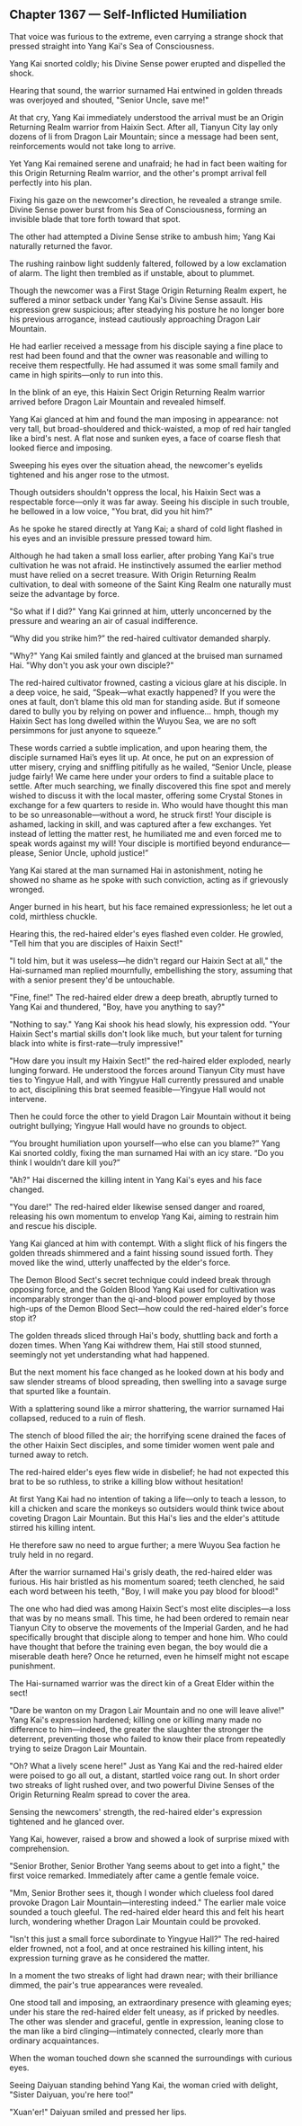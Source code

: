 ## Chapter 1367 — Self-Inflicted Humiliation

That voice was furious to the extreme, even carrying a strange shock that pressed straight into Yang Kai's Sea of Consciousness.

Yang Kai snorted coldly; his Divine Sense power erupted and dispelled the shock.

Hearing that sound, the warrior surnamed Hai entwined in golden threads was overjoyed and shouted, "Senior Uncle, save me!"

At that cry, Yang Kai immediately understood the arrival must be an Origin Returning Realm warrior from Haixin Sect. After all, Tianyun City lay only dozens of li from Dragon Lair Mountain; since a message had been sent, reinforcements would not take long to arrive.

Yet Yang Kai remained serene and unafraid; he had in fact been waiting for this Origin Returning Realm warrior, and the other's prompt arrival fell perfectly into his plan.

Fixing his gaze on the newcomer's direction, he revealed a strange smile. Divine Sense power burst from his Sea of Consciousness, forming an invisible blade that tore forth toward that spot.

The other had attempted a Divine Sense strike to ambush him; Yang Kai naturally returned the favor.

The rushing rainbow light suddenly faltered, followed by a low exclamation of alarm. The light then trembled as if unstable, about to plummet.

Though the newcomer was a First Stage Origin Returning Realm expert, he suffered a minor setback under Yang Kai's Divine Sense assault. His expression grew suspicious; after steadying his posture he no longer bore his previous arrogance, instead cautiously approaching Dragon Lair Mountain.

He had earlier received a message from his disciple saying a fine place to rest had been found and that the owner was reasonable and willing to receive them respectfully. He had assumed it was some small family and came in high spirits—only to run into this.

In the blink of an eye, this Haixin Sect Origin Returning Realm warrior arrived before Dragon Lair Mountain and revealed himself.

Yang Kai glanced at him and found the man imposing in appearance: not very tall, but broad-shouldered and thick-waisted, a mop of red hair tangled like a bird's nest. A flat nose and sunken eyes, a face of coarse flesh that looked fierce and imposing.

Sweeping his eyes over the situation ahead, the newcomer's eyelids tightened and his anger rose to the utmost.

Though outsiders shouldn't oppress the local, his Haixin Sect was a respectable force—only it was far away. Seeing his disciple in such trouble, he bellowed in a low voice, "You brat, did you hit him?"

As he spoke he stared directly at Yang Kai; a shard of cold light flashed in his eyes and an invisible pressure pressed toward him.

Although he had taken a small loss earlier, after probing Yang Kai's true cultivation he was not afraid. He instinctively assumed the earlier method must have relied on a secret treasure. With Origin Returning Realm cultivation, to deal with someone of the Saint King Realm one naturally must seize the advantage by force.

"So what if I did?" Yang Kai grinned at him, utterly unconcerned by the pressure and wearing an air of casual indifference.

“Why did you strike him?” the red-haired cultivator demanded sharply.

"Why?" Yang Kai smiled faintly and glanced at the bruised man surnamed Hai. "Why don't you ask your own disciple?"

The red-haired cultivator frowned, casting a vicious glare at his disciple. In a deep voice, he said, “Speak—what exactly happened? If you were the ones at fault, don’t blame this old man for standing aside. But if someone dared to bully you by relying on power and influence… hmph, though my Haixin Sect has long dwelled within the Wuyou Sea, we are no soft persimmons for just anyone to squeeze.”

These words carried a subtle implication, and upon hearing them, the disciple surnamed Hai’s eyes lit up. At once, he put on an expression of utter misery, crying and sniffling pitifully as he wailed, “Senior Uncle, please judge fairly! We came here under your orders to find a suitable place to settle. After much searching, we finally discovered this fine spot and merely wished to discuss it with the local master, offering some Crystal Stones in exchange for a few quarters to reside in. Who would have thought this man to be so unreasonable—without a word, he struck first! Your disciple is ashamed, lacking in skill, and was captured after a few exchanges. Yet instead of letting the matter rest, he humiliated me and even forced me to speak words against my will! Your disciple is mortified beyond endurance—please, Senior Uncle, uphold justice!”

Yang Kai stared at the man surnamed Hai in astonishment, noting he showed no shame as he spoke with such conviction, acting as if grievously wronged.

Anger burned in his heart, but his face remained expressionless; he let out a cold, mirthless chuckle.

Hearing this, the red-haired elder's eyes flashed even colder. He growled, "Tell him that you are disciples of Haixin Sect!"

"I told him, but it was useless—he didn't regard our Haixin Sect at all," the Hai-surnamed man replied mournfully, embellishing the story, assuming that with a senior present they'd be untouchable.

"Fine, fine!" The red-haired elder drew a deep breath, abruptly turned to Yang Kai and thundered, "Boy, have you anything to say?"

"Nothing to say." Yang Kai shook his head slowly, his expression odd. "Your Haixin Sect's martial skills don't look like much, but your talent for turning black into white is first-rate—truly impressive!"

"How dare you insult my Haixin Sect!" the red-haired elder exploded, nearly lunging forward. He understood the forces around Tianyun City must have ties to Yingyue Hall, and with Yingyue Hall currently pressured and unable to act, disciplining this brat seemed feasible—Yingyue Hall would not intervene.

Then he could force the other to yield Dragon Lair Mountain without it being outright bullying; Yingyue Hall would have no grounds to object.

“You brought humiliation upon yourself—who else can you blame?” Yang Kai snorted coldly, fixing the man surnamed Hai with an icy stare. “Do you think I wouldn’t dare kill you?”

"Ah?" Hai discerned the killing intent in Yang Kai's eyes and his face changed.

"You dare!" The red-haired elder likewise sensed danger and roared, releasing his own momentum to envelop Yang Kai, aiming to restrain him and rescue his disciple.

Yang Kai glanced at him with contempt. With a slight flick of his fingers the golden threads shimmered and a faint hissing sound issued forth. They moved like the wind, utterly unaffected by the elder's force.

The Demon Blood Sect's secret technique could indeed break through opposing force, and the Golden Blood Yang Kai used for cultivation was incomparably stronger than the qi-and-blood power employed by those high-ups of the Demon Blood Sect—how could the red-haired elder's force stop it?

The golden threads sliced through Hai's body, shuttling back and forth a dozen times. When Yang Kai withdrew them, Hai still stood stunned, seemingly not yet understanding what had happened.

But the next moment his face changed as he looked down at his body and saw slender streams of blood spreading, then swelling into a savage surge that spurted like a fountain.

With a splattering sound like a mirror shattering, the warrior surnamed Hai collapsed, reduced to a ruin of flesh.

The stench of blood filled the air; the horrifying scene drained the faces of the other Haixin Sect disciples, and some timider women went pale and turned away to retch.

The red-haired elder's eyes flew wide in disbelief; he had not expected this brat to be so ruthless, to strike a killing blow without hesitation!

At first Yang Kai had no intention of taking a life—only to teach a lesson, to kill a chicken and scare the monkeys so outsiders would think twice about coveting Dragon Lair Mountain. But this Hai's lies and the elder's attitude stirred his killing intent.

He therefore saw no need to argue further; a mere Wuyou Sea faction he truly held in no regard.

After the warrior surnamed Hai's grisly death, the red-haired elder was furious. His hair bristled as his momentum soared; teeth clenched, he said each word between his teeth, "Boy, I will make you pay blood for blood!"

The one who had died was among Haixin Sect's most elite disciples—a loss that was by no means small. This time, he had been ordered to remain near Tianyun City to observe the movements of the Imperial Garden, and he had specifically brought that disciple along to temper and hone him. Who could have thought that before the training even began, the boy would die a miserable death here? Once he returned, even he himself might not escape punishment.

The Hai-surnamed warrior was the direct kin of a Great Elder within the sect!

"Dare be wanton on my Dragon Lair Mountain and no one will leave alive!" Yang Kai's expression hardened; killing one or killing many made no difference to him—indeed, the greater the slaughter the stronger the deterrent, preventing those who failed to know their place from repeatedly trying to seize Dragon Lair Mountain.

"Oh? What a lively scene here!" Just as Yang Kai and the red-haired elder were poised to go all out, a distant, startled voice rang out. In short order two streaks of light rushed over, and two powerful Divine Senses of the Origin Returning Realm spread to cover the area.

Sensing the newcomers' strength, the red-haired elder's expression tightened and he glanced over.

Yang Kai, however, raised a brow and showed a look of surprise mixed with comprehension.

"Senior Brother, Senior Brother Yang seems about to get into a fight," the first voice remarked. Immediately after came a gentle female voice.

"Mm, Senior Brother sees it, though I wonder which clueless fool dared provoke Dragon Lair Mountain—interesting indeed." The earlier male voice sounded a touch gleeful. The red-haired elder heard this and felt his heart lurch, wondering whether Dragon Lair Mountain could be provoked.

"Isn't this just a small force subordinate to Yingyue Hall?" The red-haired elder frowned, not a fool, and at once restrained his killing intent, his expression turning grave as he considered the matter.

In a moment the two streaks of light had drawn near; with their brilliance dimmed, the pair's true appearances were revealed.

One stood tall and imposing, an extraordinary presence with gleaming eyes; under his stare the red-haired elder felt uneasy, as if pricked by needles. The other was slender and graceful, gentle in expression, leaning close to the man like a bird clinging—intimately connected, clearly more than ordinary acquaintances.

When the woman touched down she scanned the surroundings with curious eyes.

Seeing Daiyuan standing behind Yang Kai, the woman cried with delight, "Sister Daiyuan, you're here too!"

"Xuan'er!" Daiyuan smiled and pressed her lips.
